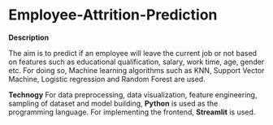 # Employee-Attrition-Prediction

**Description**

The aim is to predict if an employee will leave the current job or not based on features such as educational qualification, salary, work time, age, gender etc. For doing so, Machine learning algorithms such as KNN, Support Vector Machine, Logistic regression and Random Forest are used.

**Technogy**
For data preprocessing, data visualization, feature engineering, sampling of dataset and model building, **Python** is used as the programming language. For implementing the frontend, **Streamlit** is used.
